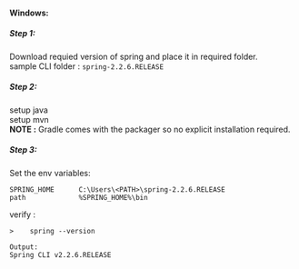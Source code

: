 #### Windows:
##### Step 1:
  Download requied version of spring and place it in required folder.  
  sample CLI folder : `spring-2.2.6.RELEASE`    
##### Step 2:
  setup java  
  setup mvn  
  **NOTE :** Gradle comes with the packager so no explicit installation required.  
##### Step 3:
  Set the env variables:
  ```
  SPRING_HOME      C:\Users\<PATH>\spring-2.2.6.RELEASE
  path             %SPRING_HOME%\bin
  ```
  verify :
  ```
  >    spring --version
  
  Output:
  Spring CLI v2.2.6.RELEASE
  ```
